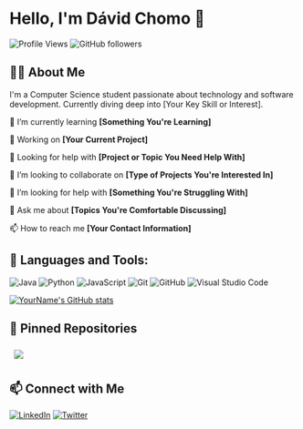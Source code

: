 # Hello, I'm Dávid Chomo 👋

![Profile Views](https://komarev.com/ghpvc/?username=yourusername&color=blueviolet)
![GitHub followers](https://img.shields.io/github/followers/yourusername?style=social)

## 👨‍💻 About Me
I'm a Computer Science student passionate about technology and software development. Currently diving deep into [Your Key Skill or Interest].

🌱 I’m currently learning **[Something You're Learning]**

🔭 Working on **[Your Current Project]**

🤝 Looking for help with **[Project or Topic You Need Help With]**

👯 I’m looking to collaborate on **[Type of Projects You're Interested In]**

🤔 I’m looking for help with **[Something You're Struggling With]**

💬 Ask me about **[Topics You're Comfortable Discussing]**

📫 How to reach me **[Your Contact Information]**

## 🚀 Languages and Tools:

![Java](https://img.shields.io/badge/-Java-333333?style=flat&logo=java)
![Python](https://img.shields.io/badge/-Python-333333?style=flat&logo=python)
![JavaScript](https://img.shields.io/badge/-JavaScript-333333?style=flat&logo=javascript)
![Git](https://img.shields.io/badge/-Git-333333?style=flat&logo=git)
![GitHub](https://img.shields.io/badge/-GitHub-333333?style=flat&logo=github)
![Visual Studio Code](https://img.shields.io/badge/-VSCode-333333?style=flat&logo=visual-studio-code)

[![YourName's GitHub stats](https://github-readme-stats.vercel.app/api?username=yourusername)](https://github.com/anuraghazra/github-readme-stats)

## 📌 Pinned Repositories

<a href="https://github.com/yourusername/repository-name">
  <img align="center" style="margin:0.5rem" src="https://github-readme-stats.vercel.app/api/pin/?username=yourusername&repo=repository-name" />
</a>

## 📫 Connect with Me

[![LinkedIn](https://img.shields.io/badge/-LinkedIn-0077B5?style=flat&logo=Linkedin&logoColor=white)](https://www.linkedin.com/in/yourusername/)
[![Twitter](https://img.shields.io/badge/-Twitter-1DA1F2?style=flat&logo=Twitter&logoColor=white)](https://twitter.com/yourusername)

